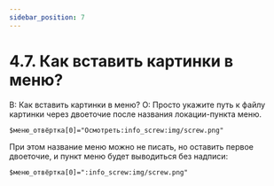 ```yaml
---
sidebar_position: 7
---
```


# 4.7. Как вставить картинки в меню?
<!-- [:faq_04_07] -->
В: Как вставить картинки в меню?
О:
Просто укажите путь к файлу картинки через двоеточие после названия локации-пункта меню.
```qsp
$меню_отвёртка[0]="Осмотреть:info_screw:img/screw.png"
```
При этом название меню можно не писать, но оставить первое двоеточие, и пункт меню будет выводиться без надписи:
```qsp
$меню_отвёртка[0]=":info_screw:img/screw.png"
```
